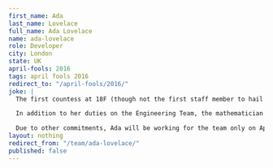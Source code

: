 ```yaml
---
first_name: Ada
last_name: Lovelace
full_name: Ada Lovelace
name: ada-lovelace
role: Developer
city: London
state: UK
april-fools: 2016
tags: april fools 2016
redirect_to: "/april-fools/2016/"
joke: |
  The first countess at 18F (though not the first staff member to hail from England), Ada developed the first algorithm carried out by a machine. She looks forward to bringing insight to our government; among other projects, she'll be working to digitize paper processes.

  In addition to her duties on the Engineering Team, the mathematician and writer will also play a leadership role on the Infrastructure Team. She'll be working out of the office of our friends in the UK at GDS.

  Due to other commitments, Ada will be working for the team only on April 1st. If you'd like to join Ada (and not just for April 1) you can <a href="https://pages.18f.gov/joining-18f/">see all of our openings and learn more about working at 18F</a>.)
layout: nothing
redirect_from: "/team/ada-lovelace/"
published: false
---
```



